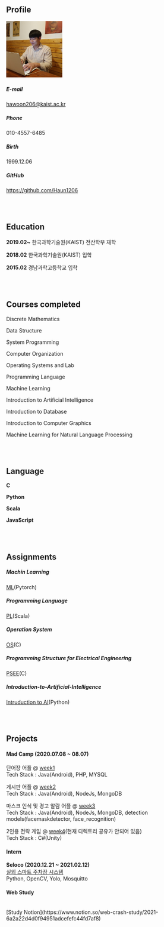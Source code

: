 ## Profile

<img src = "./face.jpg" width="30%">


##### E-mail
hawoon206@kaist.ac.kr

##### Phone
010-4557-6485

##### Birth
1999.12.06

##### GitHub
https://github.com/Haun1206

<br>
<br>

## Education

**2019.02~** 한국과학기술원(KAIST) 전산학부 재학

**2018.02**  한국과학기술원(KAIST) 입학

**2015.02**  경남과학고등학교 입학

<br>
<br>

## Courses completed
Discrete Mathematics

Data Structure

System Programming

Computer Organization

Operating Systems and Lab

Programming Language

Machine Learning

Introduction to Artificial Intelligence

Introduction to Database

Introduction to Computer Graphics

Machine Learning for Natural Language Processing

<br>
<br>

## Language

**C**

**Python**

**Scala**

**JavaScript**

<br>
<br>

## Assignments

##### Machin Learning
[ML](https://github.com/Haun1206/Machin_Learning)(Pytorch)
##### Programming Language
[PL](https://github.com/Haun1206/Programming_Language)(Scala)
##### Operation System
[OS](https://github.com/Haun1206/pintOS)(C)
##### Programming Structure for Electrical Engineering
[PSEE](https://github.com/Haun1206/Programming-Structure-for-Electrical-Engineering)(C)
##### Introduction-to-Artificial-Intelligence
[Intruduction to AI](https://github.com/Haun1206/Introduction-to-Artificial-Intelligence)(Python)

<br>
<br>

## Projects


#### Mad Camp (2020.07.08 ~ 08.07)

단어장 어플 @ [week1](https://github.com/ohsuz/madcamp_week1_TabApp.git)
<br>
Tech Stack : Java(Android), PHP, MYSQL

게시판 어플 @ [week2](https://github.com/Haun1206/madcam_week2.git)
<br>
Tech Stack : Java(Android), NodeJs, MongoDB

마스크 인식 및 경고 알람 어플 @ [week3](https://github.com/jinh0290/MadCamp-week3.git)
<br>
Tech Stack : Java(Android), NodeJs, MongoDB, detection models(facemaskdetector, face_recognition)

2인용 전략 게임 @ [week4](https://github.com/sungjin-shin/madcamp2020s-week4.git)(현재 디렉토리 공유가 안되어 있음)
<br>
Tech Stack : C#(Unity)

#### Intern

**Seloco (2020.12.21 ~ 2021.02.12)**
<br>
    [실외 스마트 주차장 시스템](https://github.com/Haun1206/parking_system)
<br>
    Python, OpenCV, Yolo, Mosquitto
    

#### Web Study
<br>
    [Study Notion](https://www.notion.so/web-crash-study/2021-6a2a22d4d0f94951adcefefc44fd7af8)







